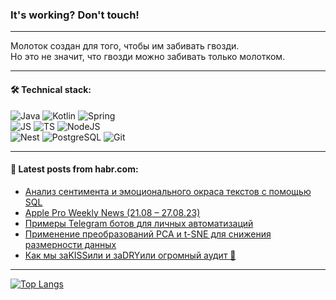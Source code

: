 ### It's working? Don't touch!

---
Молоток создан для того, чтобы им забивать гвозди. <br>
Но это не значит, что гвозди можно забивать только молотком.

---

#### 🛠️ Technical stack:

![Java](https://img.shields.io/badge/Java-informational?logo=Oracle&style=flat&logoColor=white&color=FF4500)
![Kotlin](https://img.shields.io/badge/Kotlin-informational?logo=Kotlin&style=flat&logoColor=white&color=774D97)
![Spring](https://img.shields.io/badge/SpringBoot-informational?logo=SpringBoot&style=flat&logoColor=white&color=6DB33F) <br>
![JS](https://img.shields.io/badge/JS-informational?logo=javaScript&style=flat&logoColor=black&color=F7Df1E)
![TS](https://img.shields.io/badge/TypeScript-informational?logo=typeScript&style=flat&logoColor=black&color=0667A8)
![NodeJS](https://img.shields.io/badge/NodeJS-informational?logo=node.js&style=flat&logoColor=white&color=70A760) <br>
![Nest](https://img.shields.io/badge/NestJS-informational?logo=NestJS&style=flat&logoColor=white&color=E0234E)
![PostgreSQL](https://img.shields.io/badge/PostgreSQL-informational?logo=PostgreSQL&style=flat&logoColor=white&color=DAA520)
![Git](https://img.shields.io/badge/Git-informational?logo=git&style=flat&logoColor=white&color=778899)

___

#### 💬 Latest posts from habr.com:

<!-- BLOG-POST-LIST:START -->
- [Анализ сентимента и эмоционального окраса текстов с помощью SQL](https://habr.com/ru/companies/otus/articles/757042/?utm_source=habrahabr&utm_medium=rss&utm_campaign=757042)
- [Apple Pro Weekly News &lpar;21.08 – 27.08.23&rpar;](https://habr.com/ru/articles/757460/?utm_source=habrahabr&utm_medium=rss&utm_campaign=757460)
- [Примеры Telegram ботов для личных автоматизаций](https://habr.com/ru/articles/757448/?utm_source=habrahabr&utm_medium=rss&utm_campaign=757448)
- [Применение преобразований PCA и t-SNE для снижения размерности данных](https://habr.com/ru/companies/otus/articles/757030/?utm_source=habrahabr&utm_medium=rss&utm_campaign=757030)
- [Как мы заKISSили и заDRYили огромный аудит 🫠](https://habr.com/ru/articles/757432/?utm_source=habrahabr&utm_medium=rss&utm_campaign=757432)
<!-- BLOG-POST-LIST:END -->

---
[![Top Langs](https://github-readme-stats-git-master-advtsetting-gmailcom.vercel.app/api/top-langs/?username=zloylis&langs_count=10&hide_title=false&title_color=e6edf3&size_weight=0.5&count_weight=0.5&layout=compact&hide_border=true&theme=dracula)](https://github.com/zloylis)

<!-- ![GitHub stats](https://github-readme-stats-git-master-advtsetting-gmailcom.vercel.app/api?username=zloylis&show_icons=true&hide_border=true&theme=dracula&hide_title=true&include_all_commits=true&count_private=true&hide=contribs&hide_rank=true) -->

